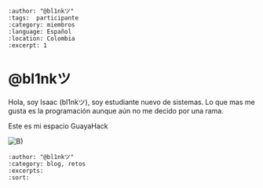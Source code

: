 ```{post} 2023-10-23
:author: "@bl1nkツ"
:tags:  participante 
:category: miembros   
:language: Español
:location: Colombia 
:excerpt: 1
```

# @bl1nkツ


Hola, soy Isaac (bl1nkツ), soy estudiante nuevo de sistemas.
Lo que mas me gusta es la programación aunque aún no me decido por una rama.

Este es mi espacio GuayaHack

![B)](https://media.tenor.com/1MrJecNevgAAAAAC/c-c-my-beloved.gif)


```{postlist}
:author: "@bl1nkツ"
:category: blog, retos
:excerpts:
:sort:
```
